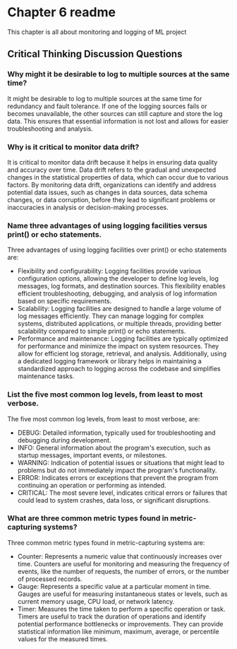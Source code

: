 # Chapter 6 readme

This chapter is all about monitoring and logging of ML project

## Critical Thinking Discussion Questions

### Why might it be desirable to log to multiple sources at the same time?

It might be desirable to log to multiple sources at the same time for redundancy and fault tolerance. If one of the logging sources fails or becomes unavailable, the other sources can still capture and store the log data. This ensures that essential information is not lost and allows for easier troubleshooting and analysis.

### Why is it critical to monitor data drift?

It is critical to monitor data drift because it helps in ensuring data quality and accuracy over time. Data drift refers to the gradual and unexpected changes in the statistical properties of data, which can occur due to various factors. By monitoring data drift, organizations can identify and address potential data issues, such as changes in data sources, data schema changes, or data corruption, before they lead to significant problems or inaccuracies in analysis or decision-making processes.

### Name three advantages of using logging facilities versus print() or echo statements.

Three advantages of using logging facilities over print() or echo statements are:

- Flexibility and configurability: Logging facilities provide various configuration options, allowing the developer to define log levels, log messages, log formats, and destination sources. This flexibility enables efficient troubleshooting, debugging, and analysis of log information based on specific requirements.
- Scalability: Logging facilities are designed to handle a large volume of log messages efficiently. They can manage logging for complex systems, distributed applications, or multiple threads, providing better scalability compared to simple print() or echo statements.
- Performance and maintenance: Logging facilities are typically optimized for performance and minimize the impact on system resources. They allow for efficient log storage, retrieval, and analysis. Additionally, using a dedicated logging framework or library helps in maintaining a standardized approach to logging across the codebase and simplifies maintenance tasks.

### List the five most common log levels, from least to most verbose.

The five most common log levels, from least to most verbose, are:

- DEBUG: Detailed information, typically used for troubleshooting and debugging during development.
- INFO: General information about the program's execution, such as startup messages, important events, or milestones.
- WARNING: Indication of potential issues or situations that might lead to problems but do not immediately impact the program's functionality.
- ERROR: Indicates errors or exceptions that prevent the program from continuing an operation or performing as intended.
- CRITICAL: The most severe level, indicates critical errors or failures that could lead to system crashes, data loss, or significant disruptions.

### What are three common metric types found in metric-capturing systems?

Three common metric types found in metric-capturing systems are:

- Counter: Represents a numeric value that continuously increases over time. Counters are useful for monitoring and measuring the frequency of events, like the number of requests, the number of errors, or the number of processed records.
- Gauge: Represents a specific value at a particular moment in time. Gauges are useful for measuring instantaneous states or levels, such as current memory usage, CPU load, or network latency.
- Timer: Measures the time taken to perform a specific operation or task. Timers are useful to track the duration of operations and identify potential performance bottlenecks or improvements. They can provide statistical information like minimum, maximum, average, or percentile values for the measured times.
